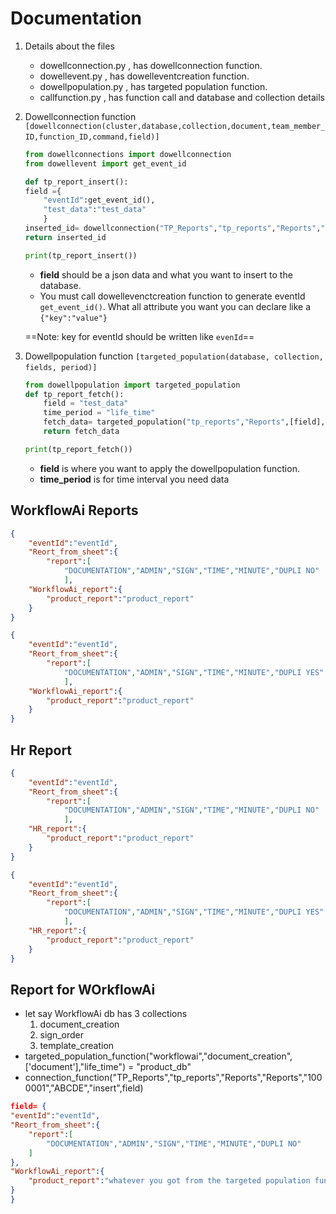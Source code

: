 # Documentation
    
1.  Details about the files

    - dowellconnection.py , has dowellconnection function.
    - dowellevent.py , has dowelleventcreation function.
    - dowellpopulation.py , has targeted population function. 
    - callfunction.py , has function call and database and collection details
2.  Dowellconnection function `[dowellconnection(cluster,database,collection,document,team_member_ID,function_ID,command,field)]`
&nbsp;
    ```python
    from dowellconnections import dowellconnection
    from dowellevent import get_event_id

    def tp_report_insert():
    field ={
        "eventId":get_event_id(),
        "test_data":"test_data" 
        }
    inserted_id= dowellconnection("TP_Reports","tp_reports","Reports","Reports","1000001","ABCDE","insert",field)
    return inserted_id

    print(tp_report_insert())
    ```
    - **field** should be a json data and what you want to insert to the database.
    - You must call dowellevenctcreation function to generate eventId `get_event_id()`. What all attribute you want you can declare like a `{"key":"value"}` &nbsp;

    ==Note: key for eventId should be written like `evenId`== 
&nbsp;
3. Dowellpopulation function `[targeted_population(database, collection, fields, period)]`
&nbsp;
    ```python
    from dowellpopulation import targeted_population
    def tp_report_fetch():
        field = "test_data"
        time_period = "life_time"
        fetch_data= targeted_population("tp_reports","Reports",[field],time_period)
        return fetch_data

    print(tp_report_fetch())
    ```
    - **field** is where you want to apply the dowellpopulation function.
    - **time_period** is for time interval you need data 


## WorkflowAi Reports
```json
{
    "eventId":"eventId",
    "Reort_from_sheet":{
        "report":[
            "DOCUMENTATION","ADMIN","SIGN","TIME","MINUTE","DUPLI NO"
            ],
    "WorkflowAi_report":{
        "product_report":"product_report"
    }
}
```
```json
{
    "eventId":"eventId",
    "Reort_from_sheet":{
        "report":[
            "DOCUMENTATION","ADMIN","SIGN","TIME","MINUTE","DUPLI YES"
            ],
    "WorkflowAi_report":{
        "product_report":"product_report"
    }
}
```

## Hr Report
```json
{
    "eventId":"eventId",
    "Reort_from_sheet":{
        "report":[
            "DOCUMENTATION","ADMIN","SIGN","TIME","MINUTE","DUPLI NO"
            ],
    "HR_report":{
        "product_report":"product_report"
    }
}
```
```json
{
    "eventId":"eventId",
    "Reort_from_sheet":{
        "report":[
            "DOCUMENTATION","ADMIN","SIGN","TIME","MINUTE","DUPLI YES"
            ],
    "HR_report":{
        "product_report":"product_report"
    }
}
```




## Report for WOrkflowAi 

- let say WorkflowAi db has 3 collections
    1. document_creation
    2. sign_order
    3. template_creation
- targeted_population_function("workflowai","document_creation",['document'],"life_time") = "product_db"
- connection_function("TP_Reports","tp_reports","Reports","Reports","1000001","ABCDE","insert",field)

```json
field= {
"eventId":"eventId",
"Reort_from_sheet":{
    "report":[
        "DOCUMENTATION","ADMIN","SIGN","TIME","MINUTE","DUPLI NO"
    ]
},
"WorkflowAi_report":{
    "product_report":"whatever you got from the targeted population function in line number 2"
}
}   
```
